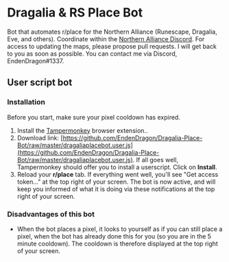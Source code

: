 # Dragalia & RS Place Bot

Bot that automates r/place for the Northern Alliance (Runescape, Dragalia, Eve, and others). Coordinate within the [Northern Alliance Discord](https://discord.gg/AaKgEYQp).
For access to updating the maps, please propose pull requests. I will get back to you as soon as possible. You can contact me via Discord, EndenDragon#1337.

## User script bot

### Installation

Before you start, make sure your pixel cooldown has expired.

1. Install the [Tampermonkey](https://www.tampermonkey.net/) browser extension..
2. Download link: [https://github.com/EndenDragon/Dragalia-Place-Bot/raw/master/dragaliaplacebot.user.js](https://github.com/EndenDragon/Dragalia-Place-Bot/raw/master/dragaliaplacebot.user.js). If all goes well, Tampermonkey should offer you to install a userscript. Click on **Install**.
3. Reload your **r/place** tab. If everything went well, you'll see "Get access token..." at the top right of your screen. The bot is now active, and will keep you informed of what it is doing via these notifications at the top right of your screen.

### Disadvantages of this bot

- When the bot places a pixel, it looks to yourself as if you can still place a pixel, when the bot has already done this for you (so you are in the 5 minute cooldown). The cooldown is therefore displayed at the top right of your screen.

